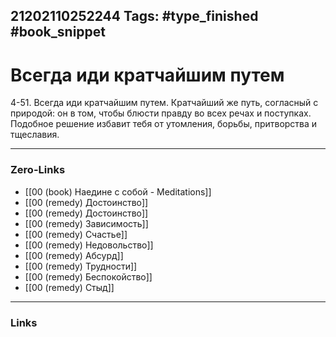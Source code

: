 21202110252244
Tags: #type_finished #book_snippet 
---
# Всегда иди кратчайшим путем

 4-51. Всегда иди кратчайшим путем. Кратчайший же путь, согласный с природой: он в том, чтобы блюсти правду во всех речах и поступках. Подобное решение избавит тебя от утомления, борьбы, притворства и тщеславия. 

---
### Zero-Links
 - [[00 (book) Наедине с собой - Meditations]]
 - [[00 (remedy) Достоинство]]
 - [[00 (remedy) Достоинство]]
 - [[00 (remedy) Зависимость]]
 - [[00 (remedy) Счастье]]
 - [[00 (remedy) Недовольство]]
 - [[00 (remedy) Абсурд]]
 - [[00 (remedy) Трудности]]
 - [[00 (remedy) Беспокойство]]
 - [[00 (remedy) Стыд]]
---
### Links
